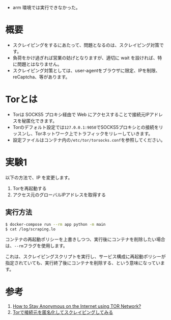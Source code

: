 - arm 環境では実行できなかった。

# 概要

- スクレイピングをするにあたって、問題となるのは、スクレイピング対策です。
- 負荷をかけ過ぎれば営業の妨げとなりますが、適切に wait を設ければ、特に問題とはなりません。
- スクレイピング対策としては、user-agentをブラウザに限定、IPを制限、reCaptcha、等があります。


# Torとは
- Torは SOCKS5 プロキシ経由で Web にアクセスすることで接続元IPアドレスを秘匿化できます。
- Torのデフォルト設定では`127.0.0.1:9050`でSOCKS5プロキシとの接続をリッスンし、Torネットワーク上でトラフィックをリレーしていきます。
- 設定ファイルはコンテナ内の`/etc/tor/torsocks.conf`を参照してください。

# 実験1

以下の方法で、IP を変更します。

1. Torを再起動する
2. アクセス元のグローバルIPアドレスを取得する

## 実行方法

```zsh
$ docker-compose run --rm app python -m main
$ cat /log/scraping.lo
```

コンテナの再起動ポリシーを上書きしつつ、実行後にコンテナを削除したい場合は、`--rm`フラグを使用します。

これは、スクレイピングスクリプトを実行し、サービス構成に再起動ポリシーが指定されていても、実行終了後にコンテナを削除する、という意味になっています。


# 参考

1. [How to Stay Anonymous on the Internet using TOR Network?](https://www.hacker9.com/can-hide-online-using-tor-network.html)
1. [Torで接続元を匿名化してスクレイピングしてみる](https://yolo-kiyoshi.com/2022/02/19/post-2862/)



